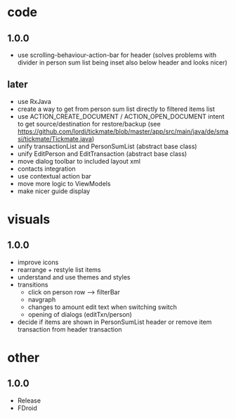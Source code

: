 # code
## 1.0.0
- use scrolling-behaviour-action-bar for header (solves problems with divider in person sum list being inset also below header and looks nicer)
## later
- use RxJava
- create a way to get from person sum list directly to filtered items list
- use ACTION_CREATE_DOCUMENT / ACTION_OPEN_DOCUMENT intent to get source/destination for restore/backup (see https://github.com/lordi/tickmate/blob/master/app/src/main/java/de/smasi/tickmate/Tickmate.java)
- unify transactionList and PersonSumList (abstract base class)
- unify EditPerson and EditTransaction (abstract base class)
- move dialog toolbar to included layout xml
- contacts integration
- use contextual action bar
- move more logic to ViewModels
- make nicer guide display

# visuals
## 1.0.0
- improve icons
- rearrange + restyle list items
- understand and use themes and styles
- transitions
  - click on person row --> filterBar
  - navgraph
  - changes to amount edit text when switching switch
  - opening of dialogs (editTxn/person)
- decide if items are shown in PersonSumList header or remove item transaction from header transaction

# other
## 1.0.0
- Release 
- FDroid
